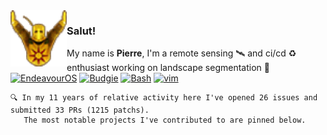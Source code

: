 <img align="left" height=90 src="praisesun.png"> 

### Salut!
My name is **Pierre**, I'm a remote sensing 🛰️ and ci/cd ♻️ enthusiast working on landscape segmentation 🌱<br>
[![EndeavourOS](https://img.shields.io/badge/EndeavourOS-black?logo=endeavouros&logoColor=white)](https://endeavouros.com/)
[![Budgie](https://img.shields.io/badge/Budgie-black?logo=solus&logoColor=white)](https://buddiesofbudgie.org/)
[![Bash](https://img.shields.io/badge/Bash-black?logo=gnubash&logoColor=white)](https://github.com/pierre-manchon/)
[![vim](https://img.shields.io/badge/vim-black?logo=vim&logoColor=white)](https://github.com/pierre-manchon/)
<!--
[![ALT](https://img.shields.io/badge/TEXT-black?logo=LOGO&logoColor=white)](LINK)
languages:
shell
python (dask, fiona, gdal, numba, numpy, pandas, pyproj, rasterio, scipy, scikit-learn, shapely, xarray)
R (tidyverse, dplyr, sf, rgdal, ggplot2)
c%2B%2B (BOOST, GDAL, GEOS, PROJ)
html5
css
-->
<div align="left">
    
    🔍 In my 11 years of relative activity here I've opened 26 issues and submitted 33 PRs (1215 patchs).
       The most notable projects I've contributed to are pinned below.
</div>
